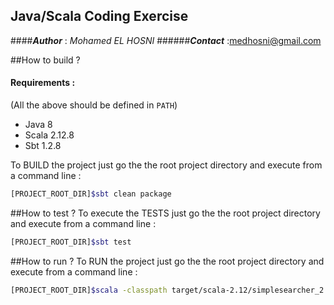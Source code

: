 ## Java/Scala Coding Exercise

####***Author*** : _Mohamed EL HOSNI_
######***Contact*** :[medhosni@gmail.com](emailto:medhosni@gmail.com)

##How to build ?

#### Requirements :
(All the above should be defined in ```PATH```)
- Java 8
- Scala 2.12.8
- Sbt 1.2.8

To BUILD the project just go the the root project directory and execute from a command line :
```sh 
[PROJECT_ROOT_DIR]$sbt clean package
```

##How to test ?
To execute the TESTS just go the the root project directory and execute from a command line :

```sh
[PROJECT_ROOT_DIR]$sbt test
```

##How to run ?
To RUN the project just go the the root project directory and execute from a command line :
```sh 
[PROJECT_ROOT_DIR]$scala -classpath target/scala-2.12/simplesearcher_2.12-0.1.jar fr.adevinta.example.Searcher myDir
```